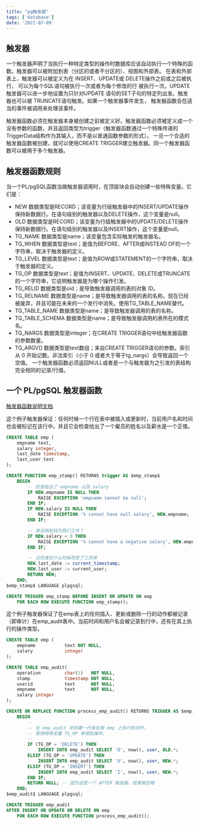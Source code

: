 ```yaml
---
title: "pg触发器"
tags: ['database']
date: '2021-07-09'
---
```


## 触发器

一个触发器声明了当执行一种特定类型的操作时数据库应该自动执行一个特殊的函数。触发器可以被附加到表（分区的或者不分区的）、视图和外部表。
在表和外部表上，触发器可以被定义为在 INSERT、UPDATE或 DELETE操作之前或之后被执行， 可以为每个SQL语句被执行一次或者为每个修改的行 被执行一次。UPDATE 触发器可以进一步地设置为只针对UPDATE 语句的SET子句的特定列出发。触发器也可以被 TRUNCATE语句触发。如果一个触发器事件发生， 触发器函数会在适当的事件被调用来处理该事件。

触发器函数必须在触发器本身被创建之前被定义好。触发器函数必须被定义成一个没有参数的函数，并且返回类型为trigger（触发器函数通过一个特殊传递的TriggerData结构作为其输入，而不是以普通函数参数的形式）。
一旦一个合适的触发器函数被创建，就可以使用CREATE TRIGGER建立触发器。同一个触发器函数可以被用于多个触发器。

## 触发器函数规则

当一个PL/pgSQL函数当做触发器调用时，在顶层块会自动创建一些特殊变量。它们是：

+ NEW
数据类型是RECORD；该变量为行级触发器中的INSERT/UPDATE操作保持新数据行。在语句级别的触发器以及DELETE操作，这个变量是null。
+ OLD
数据类型是RECORD；该变量为行级触发器中的UPDATE/DELETE操作保持新数据行。在语句级别的触发器以及INSERT操作，这个变量是null。
+ TG_NAME
数据类型是name；该变量包含实际触发的触发器名。
+ TG_WHEN
数据类型是text；是值为BEFORE、AFTER或INSTEAD OF的一个字符串，取决于触发器的定义。
+ TG_LEVEL
数据类型是text；是值为ROW或STATEMENT的一个字符串，取决于触发器的定义。
+ TG_OP
数据类型是text；是值为INSERT、UPDATE、DELETE或TRUNCATE的一个字符串，它说明触发器是为哪个操作引发。
+ TG_RELID
数据类型是oid；是导致触发器调用的表的对象 ID。
+ TG_RELNAME
数据类型是name；是导致触发器调用的表的名称。现在已经被废弃，并且可能在未来的一个发行中消失。使用TG_TABLE_NAME替代。
+ TG_TABLE_NAME
数据类型是name；是导致触发器调用的表的名称。
+ TG_TABLE_SCHEMA
数据类型是name；是导致触发器调用的表所在的模式名。
+ TG_NARGS
数据类型是integer；在CREATE TRIGGER语句中给触发器函数的参数数量。
+ TG_ARGV[]
数据类型是text数组；来自CREATE TRIGGER语句的参数。索引从 0 开始记数。非法索引（小于 0 或者大于等于tg_nargs）会导致返回一个空值。
一个触发器函数必须返回NULL或者是一个与触发器为之引发的表结构完全相同的记录/行值。

## 一个 PL/pgSQL 触发器函数

[触发器函数说明文档](http://www.postgres.cn/docs/11/plpgsql-trigger.html)

这个例子触发器保证：任何时候一个行在表中被插入或更新时，当前用户名和时间也会被标记在该行中。并且它会检查给出了一个雇员的姓名以及薪水是一个正值。

```SQL
CREATE TABLE emp (
    empname text,
    salary integer,
    last_date timestamp,
    last_user text
);

CREATE FUNCTION emp_stamp() RETURNS trigger AS $emp_stamp$
    BEGIN
        -- 检查给出了 empname 以及 salary
        IF NEW.empname IS NULL THEN
            RAISE EXCEPTION 'empname cannot be null';
        END IF;
        IF NEW.salary IS NULL THEN
            RAISE EXCEPTION '% cannot have null salary', NEW.empname;
        END IF;

        -- 谁会倒贴钱为我们工作？
        IF NEW.salary < 0 THEN
            RAISE EXCEPTION '% cannot have a negative salary', NEW.empname;
        END IF;

        -- 记住谁在什么时候改变了工资单
        NEW.last_date := current_timestamp;
        NEW.last_user := current_user;
        RETURN NEW;
    END;
$emp_stamp$ LANGUAGE plpgsql;

CREATE TRIGGER emp_stamp BEFORE INSERT OR UPDATE ON emp
    FOR EACH ROW EXECUTE FUNCTION emp_stamp();
```

这个例子触发器保证了在emp表上的任何插入、更新或删除一行的动作都被记录（即审计）在emp_audit表中。当前时间和用户名会被记录到行中，还有在其上执行的操作类型。

```SQL
CREATE TABLE emp (
    empname           text NOT NULL,
    salary            integer
);

CREATE TABLE emp_audit(
    operation         char(1)   NOT NULL,
    stamp             timestamp NOT NULL,
    userid            text      NOT NULL,
    empname           text      NOT NULL,
    salary integer
);

CREATE OR REPLACE FUNCTION process_emp_audit() RETURNS TRIGGER AS $emp_audit$
    BEGIN
        --
        -- 在 emp_audit 中创建一行来反映 emp 上执行的动作，
        -- 使用特殊变量 TG_OP 来得到操作。
        --
        IF (TG_OP = 'DELETE') THEN
            INSERT INTO emp_audit SELECT 'D', now(), user, OLD.*;
        ELSIF (TG_OP = 'UPDATE') THEN
            INSERT INTO emp_audit SELECT 'U', now(), user, NEW.*;
        ELSIF (TG_OP = 'INSERT') THEN
            INSERT INTO emp_audit SELECT 'I', now(), user, NEW.*;
        END IF;
        RETURN NULL; -- 因为这是一个 AFTER 触发器，结果被忽略
    END;
$emp_audit$ LANGUAGE plpgsql;

CREATE TRIGGER emp_audit
AFTER INSERT OR UPDATE OR DELETE ON emp
    FOR EACH ROW EXECUTE FUNCTION process_emp_audit();
```
